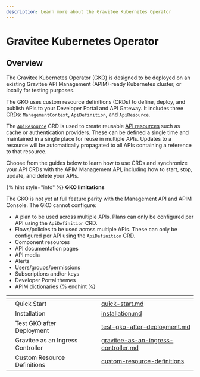 ```yaml
---
description: Learn more about the Gravitee Kubernetes Operator
---
```


# Gravitee Kubernetes Operator

## Overview

The Gravitee Kubernetes Operator (GKO) is designed to be deployed on an existing Gravitee API Management (APIM)-ready Kubernetes cluster, or locally for testing purposes.

The GKO uses custom resource definitions (CRDs) to define, deploy, and publish APIs to your Developer Portal and API Gateway. It includes three CRDs: `ManagementContext`, `ApiDefinition`, and `ApiResource`.

The [`ApiResource`](custom-resource-definitions/apiresource.md) CRD is used to create reusable [API resources](../api-configuration/resources.md) such as cache or authentication providers. These can be defined a single time and maintained in a single place for reuse in multiple APIs. Updates to a resource will be automatically propagated to all APIs containing a reference to that resource.

Choose from the guides below to learn how to use CRDs and synchronize your API CRDs with the APIM Management API, including how to start, stop, update, and delete your APIs.

{% hint style="info" %}
**GKO limitations**

The GKO is not yet at full feature parity with the Management API and APIM Console. The GKO cannot configure:

* A plan to be used across multiple APIs. Plans can only be configured per API using the `ApiDefinition` CRD.
* Flows/policies to be used across multiple APIs. These can only be configured per API using the `ApiDefinition` CRD.
* Component resources
* API documentation pages
* API media
* Alerts
* Users/groups/permissions
* Subscriptions and/or keys
* Developer Portal themes
* APIM dictionaries
{% endhint %}

<table data-view="cards"><thead><tr><th></th><th></th><th></th><th data-hidden data-card-target data-type="content-ref"></th></tr></thead><tbody><tr><td></td><td>Quick Start</td><td></td><td><a href="quick-start.md">quick-start.md</a></td></tr><tr><td></td><td>Installation</td><td></td><td><a href="installation.md">installation.md</a></td></tr><tr><td></td><td>Test GKO after Deployment</td><td></td><td><a href="test-gko-after-deployment.md">test-gko-after-deployment.md</a></td></tr><tr><td></td><td>Gravitee as an Ingress Controller</td><td></td><td><a href="gravitee-as-an-ingress-controller.md">gravitee-as-an-ingress-controller.md</a></td></tr><tr><td></td><td>Custom Resource Definitions</td><td></td><td><a href="custom-resource-definitions/">custom-resource-definitions</a></td></tr></tbody></table>
